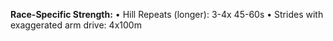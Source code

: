 **Race-Specific Strength:**
• Hill Repeats (longer): 3-4x 45-60s
• Strides with exaggerated arm drive: 4x100m

